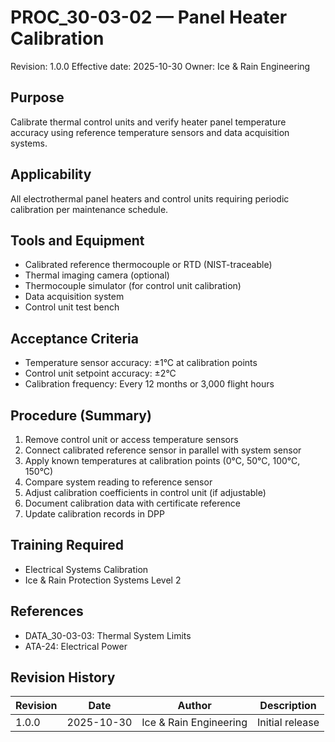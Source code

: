 # PROC_30-03-02 — Panel Heater Calibration
Revision: 1.0.0
Effective date: 2025-10-30
Owner: Ice & Rain Engineering

## Purpose

Calibrate thermal control units and verify heater panel temperature accuracy using reference temperature sensors and data acquisition systems.

## Applicability

All electrothermal panel heaters and control units requiring periodic calibration per maintenance schedule.

## Tools and Equipment

- Calibrated reference thermocouple or RTD (NIST-traceable)
- Thermal imaging camera (optional)
- Thermocouple simulator (for control unit calibration)
- Data acquisition system
- Control unit test bench

## Acceptance Criteria

- Temperature sensor accuracy: ±1°C at calibration points
- Control unit setpoint accuracy: ±2°C
- Calibration frequency: Every 12 months or 3,000 flight hours

## Procedure (Summary)

1. Remove control unit or access temperature sensors
2. Connect calibrated reference sensor in parallel with system sensor
3. Apply known temperatures at calibration points (0°C, 50°C, 100°C, 150°C)
4. Compare system reading to reference sensor
5. Adjust calibration coefficients in control unit (if adjustable)
6. Document calibration data with certificate reference
7. Update calibration records in DPP

## Training Required

- Electrical Systems Calibration
- Ice & Rain Protection Systems Level 2

## References

- DATA_30-03-03: Thermal System Limits
- ATA-24: Electrical Power

## Revision History

| Revision | Date       | Author                 | Description             |
|----------|------------|------------------------|-------------------------|
| 1.0.0    | 2025-10-30 | Ice & Rain Engineering | Initial release         |
